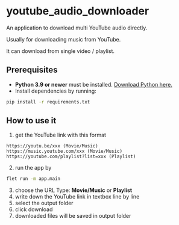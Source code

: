 # youtube_audio_downloader

An application to download multi YouTube audio directly.

Usually for downloading music from YouTube.

It can download from single video / playlist.

## Prerequisites

- **Python 3.9 or newer** must be installed. [Download Python here.](https://www.python.org/downloads/)
- Install dependencies by running:

```sh
pip install -r requirements.txt
```

## How to use it

1. get the YouTube link with this format

```
https://youtu.be/xxx (Movie/Music)
https://music.youtube.com/xxx (Movie/Music)
https://youtube.com/playlist?list=xxx (Playlist)
```

2. run the app by 
``` sh
flet run -m app.main
```

3. choose the URL Type: **Movie/Music** or **Playlist**
4. write down the YouTube link in textbox line by line
5. select the output folder
6. click download
7. downloaded files will be saved in output folder